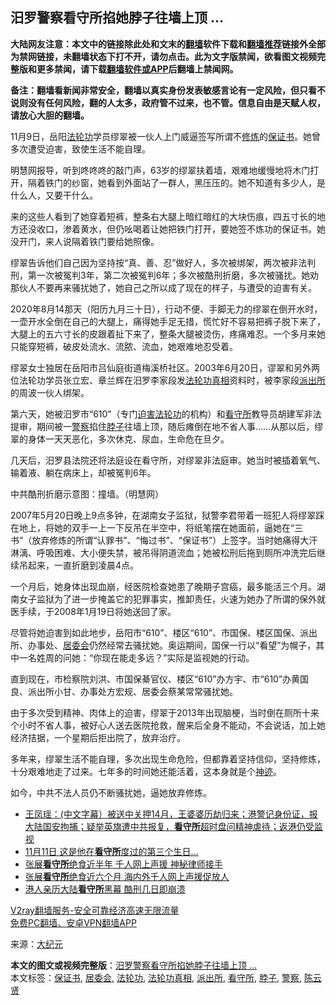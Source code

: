  <h2>汨罗警察看守所掐她脖子往墙上顶 …</h2> <p class="notice"><b>大陆网友注意：本文中的链接除此处和文末的<a href="https://github.com/bannedbook/fanqiang" >翻墙</a>软件下载和<a href="https://github.com/killgcd/justmysocks/blob/master/README.md">翻墙推荐</a>链接外全部为禁网链接，未翻墙状态下打不开，请勿点击。此为文字版禁闻，欲看图文视频完整版和更多禁闻，请下载<a href="https://github.com/bannedbook/fanqiang">翻墙软件或APP</a>后翻墙上禁闻网。</p><p>备注：翻墙看新闻非常安全，翻墙以真实身份发表敏感言论有一定风险，但只看不说则没有任何风险，翻的人太多，政府管不过来，也不管。信息自由是天赋人权，请放心大胆的翻墙。</b></p>  <div class="entry"> <p>11月9日，岳阳<a href="https://www.bannedbook.org/bnews/tag/%e6%b3%95%e8%bd%ae%e5%8a%9f/" class="st_tag internal_tag" rel="tag" title="标签 法轮功 下的日志">法轮功</a>学员缪翠被一伙人上门威逼签写所谓不<span class='wp_keywordlink'><a href="https://www.qi-gong.me/" title="气功修炼网" target="_blank">修炼</a></span>的<a href="https://www.bannedbook.org/bnews/tag/%e4%bf%9d%e8%af%81%e4%b9%a6/" class="st_tag internal_tag" rel="tag" title="标签 保证书 下的日志">保证书</a>。她曾多次遭受迫害，致使生活不能自理。</p> <p>明慧网报导，听到咚咚咚的敲门声，63岁的缪翠扶着墙，艰难地缓慢地将木门打开，隔着铁门的纱窗，她看到外面站了一群人，黑压压的。她不知道有多少人，是什么人，又要干什么。</p> <p>来的这些人看到了她穿着短裤，整条右大腿上暗红暗红的大块伤痕，四五寸长的地方还没收口，渗着黄水，但仍吆喝着让她把铁门打开，要她签不炼功的保证书。她没开门，来人说隔着铁门要给她照像。</p> <p>缪翠告诉他们自己因为坚持按“真、善、忍”做好人，多次被绑架，两次被非法判刑，第一次被冤判3年，第二次被冤判6年；多次被酷刑折磨，多次被骚扰。她劝那伙人不要再来骚扰她了，她自己之所以成了现在的样子，与遭受的迫害有关。</p>  <p>2020年8月14那天（阳历九月三十日），行动不便、手脚无力的缪翠在倒开水时，一壶开水全倒在自己的大腿上，痛得她手足无措，慌忙好不容易把裤子脱下来了，大腿上的五六寸长的皮跟着扯下来了，整条大腿被烫伤，疼痛难忍。一个多月来她只能穿短裤，破皮处流水、流脓、流血，她艰难地忍受着。</p> <p>缪翠女士独居在岳阳市吕仙庭街道梅溪桥社区。2003年6月20日，谬翠和另外两位法轮功学员张立宏、章兰辉在汨罗李家段发<a href="https://www.bannedbook.org/bnews/tag/%e6%b3%95%e8%bd%ae%e5%8a%9f%e7%9c%9f%e7%9b%b8/" class="st_tag internal_tag" rel="tag" title="标签 法轮功真相 下的日志">法轮功真相</a>资料时，被李家段<a href="https://www.bannedbook.org/bnews/tag/%e6%b4%be%e5%87%ba%e6%89%80/" class="st_tag internal_tag" rel="tag" title="标签 派出所 下的日志">派出所</a>的周波一伙人绑架。</p> <p>第六天，她被汨罗市“610”（专门<span class='wp_keywordlink'><a href="https://www.bannedbook.org/forum11/topic278.html" title="评江泽民与中共相互利用迫害法轮功" target="_blank">迫害法轮功</a></span>的机构）和<a href="https://www.bannedbook.org/bnews/tag/%e7%9c%8b%e5%ae%88%e6%89%80/" class="st_tag internal_tag" rel="tag" title="标签 看守所 下的日志">看守所</a>教导员胡建军非法提审，期间被一<a href="https://www.bannedbook.org/bnews/tag/%e8%ad%a6%e5%af%9f/" class="st_tag internal_tag" rel="tag" title="标签 警察 下的日志">警察</a>掐住<a href="https://www.bannedbook.org/bnews/tag/%E8%84%96%E5%AD%90/" class="st_tag internal_tag" rel="tag" title="标签 脖子 下的日志">脖子</a>往墙上顶，随后瘫倒在地不省人事……从那以后，缪翠的身体一天天恶化，多次休克、尿血，生命危在旦夕。</p> <p>几天后，汨罗县法院还将法庭设在看守所，对缪翠非法庭审。她当时被插着氧气、输着液、躺在病床上，却被冤判6年。</p>  <p></p> <p>中共酷刑折磨示意图：撞墙。（明慧网）</p> <p>2007年5月20日晚上9点多钟，在湖南女子监狱，狱警李君带着一班犯人将缪翠踩在地上，将她的双手一上一下反吊在半空中，将纸笔摆在她面前，逼她在“三书”（放弃修炼的所谓“认罪书”、“悔过书”、“保证书”）上签字。当时她痛得大汗淋漓、呼吸困难、大小便失禁，被吊得阴道流血；她被松刑后拖到厕所冲洗完后继续吊起来，一直折磨到凌晨4点。</p> <p>一个月后，她身体出现血崩，经医院检查她患了晚期子宫癌，最多能活三个月。湖南女子监狱为了进一步掩盖它的犯罪事实，推卸责任，火速为她办了所谓的保外就医手续，于2008年1月19日将她送回了家。</p>  <p></p> <p>尽管将她迫害到如此地步，岳阳市“610”、楼区“610”、市国保、楼区国保、派出所、办事处、<a href="https://www.bannedbook.org/bnews/tag/%E5%B1%85%E5%A7%94%E4%BC%9A/" class="st_tag internal_tag" rel="tag" title="标签 居委会 下的日志">居委会</a>仍然经常去骚扰她。奥运期间，国保一行以“看望”为幌子，其中一名姓周的问她：“你现在能走多远？”实际是监视她的行动。</p> <p>直到现在，市检察院刘洪、市国保綦官仪、楼区“610”办方宇、市“610”办黄国良、派出所小甘、办事处方宏规、居委会蔡某常常骚扰她。</p> <p>由于多次受到精神、肉体上的迫害，缪翠于2013年出现脑梗，当时倒在厕所十来个小时不省人事，被好心人送去医院抢救，醒来后全身不能动，不会说话，加上她经济拮据，一个星期后拒出院了，放弃治疗。</p>  <p>多年来，缪翠生活不能自理，多次出现生命危险，但都靠着坚持信仰，坚持修炼，十分艰难地走了过来。七年多的时间她还能活着，这本身就是个<span class='wp_keywordlink'><a href="https://www.bannedbook.org/forum3/topic69.html" title="电子书：神迹" target="_blank">神迹</a></span>。</p> <p>如今，中共不法人员仍不断骚扰她，逼她放弃修炼。</p> <ul class='op-related-articles' title='相关阅读'> <li><a href='https://www.bannedbook.org/bnews/bannedvideo/20201112/1430067.html' target='_blank'>王凤瑶：(中文字幕）被送中关押14月，王婆婆历劫归来；港警记身份证，报大陆国安拘捕；疑举英旗遭中共报复，<b>看守所</b>超时盘问精神虐待；返港仍受监视</a></li> <li><a href='https://www.bannedbook.org/bnews/cnnews/20201108/1427830.html' target='_blank'>11月11日 这是他在<b>看守所</b>度过的第三个生日…</a></li> <li><a href='https://www.bannedbook.org/bnews/comments/20201106/1426794.html' target='_blank'>张展<b>看守所</b>绝食近半年 千人网上声援 神秘律师接手</a></li> <li><a href='https://www.bannedbook.org/bnews/headline/20201106/1426461.html' target='_blank'>张展<b>看守所</b>绝食近六个月 海内外千人网上声援促放人</a></li> <li><a href='https://www.bannedbook.org/bnews/cbnews/20201030/1422526.html' target='_blank'>港人亲历大陆<b>看守所</b>黑幕 酷刑几日即崩溃</a></li> </ul> <p class="texttj"> <a href="https://www.bannedbook.org/forum23/topic22702.html" target="_blank">V2ray翻墙服务-安全可靠经济高速无限流量</a><br/> <a href="https://github.com/bannedbook/fanqiang/wiki/%E7%A6%81%E9%97%BB%E7%BD%91%E5%AE%89%E5%8D%93%E7%BF%BB%E5%A2%99%E6%96%B0%E9%97%BBAPP" target="_blank">免费PC翻墙、安卓VPN翻墙APP</a></p><p> 来源：<span class='wp_keywordlink_affiliate'><a href="http://www.epochtimes.com/" title="大纪元" target="_blank">大纪元</a></span> </p><a name='sharetosocial'></a>       <div><b>本文的图文或视频完整版</b>：<a href='https://www.bannedbook.org/bnews/cbnews/20201120/1434108.html'>汨罗警察看守所掐她脖子往墙上顶 …</a></div>  </div><!--END ENTRY--> <div class="postfooter"> <div>本文标签：<a href="https://www.bannedbook.org/bnews/tag/%e4%bf%9d%e8%af%81%e4%b9%a6/" rel="tag">保证书</a>, <a href="https://www.bannedbook.org/bnews/tag/%E5%B1%85%E5%A7%94%E4%BC%9A/" rel="tag">居委会</a>, <a href="https://www.bannedbook.org/bnews/tag/%e6%b3%95%e8%bd%ae%e5%8a%9f/" rel="tag">法轮功</a>, <a href="https://www.bannedbook.org/bnews/tag/%e6%b3%95%e8%bd%ae%e5%8a%9f%e7%9c%9f%e7%9b%b8/" rel="tag">法轮功真相</a>, <a href="https://www.bannedbook.org/bnews/tag/%e6%b4%be%e5%87%ba%e6%89%80/" rel="tag">派出所</a>, <a href="https://www.bannedbook.org/bnews/tag/%e7%9c%8b%e5%ae%88%e6%89%80/" rel="tag">看守所</a>, <a href="https://www.bannedbook.org/bnews/tag/%E8%84%96%E5%AD%90/" rel="tag">脖子</a>, <a href="https://www.bannedbook.org/bnews/tag/%e8%ad%a6%e5%af%9f/" rel="tag">警察</a>, <a href="https://www.bannedbook.org/bnews/tag/%e9%99%88%e4%ba%91%e8%b4%a4/" rel="tag">陈云贤</a></div>  </div><!--END POSTFOOTER--> 